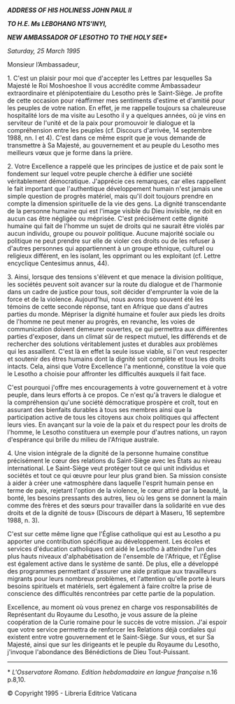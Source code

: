 ***ADDRESS OF HIS HOLINESS JOHN PAUL II***

***TO H.E. Ms LEBOHANG NTS'INYI,***

***NEW AMBASSADOR OF LESOTHO TO THE HOLY SEE\****

*Saturday, 25 March 1995*

Monsieur l’Ambassadeur,

1\. C'est un plaisir pour moi que d'accepter les Lettres par lesquelles Sa Majesté le Roi Moshoeshoe II vous accrédite comme Ambassadeur extraordinaire et plénipotentiaire du Lesotho près le Saint-Siège. Je profite de cette occasion pour réaffirmer mes sentiments d'estime et d'amitié pour les peuples de votre nation. En effet, je me rappelle toujours sa chaleureuse hospitalité lors de ma visite au Lesotho il y a quelques années, où je vins en serviteur de l'unité et de la paix pour promouvoir le dialogue et la compréhension entre les peuples (cf. Discours d'arrivée, 14 septembre 1988, nn. I et 4). C'est dans ce même esprit que je vous demande de transmettre à Sa Majesté, au gouvernement et au peuple du Lesotho mes meilleurs vœux que je forme dans la prière.

2\. Votre Excellence a rappelé que les principes de justice et de paix sont le fondement sur lequel votre peuple cherche à édifier une société véritablement démocratique. J'apprécie ces remarques, car elles rappellent le fait important que l'authentique développement humain n'est jamais une simple question de progrès matériel, mais qu'il doit toujours prendre en compte la dimension spirituelle de la vie des gens. La dignité transcendante de la personne humaine qui est l'image visible du Dieu invisible, ne doit en aucun cas être négligée ou méprisée. C'est précisément cette dignité humaine qui fait de l'homme un sujet de droits qui ne saurait être violés par aucun individu, groupe ou pouvoir politique. Aucune majorité sociale ou politique ne peut prendre sur elle de violer ces droits ou de les refuser à d'autres personnes qui appartiennent à un groupe ethnique, culturel ou religieux différent, en les isolant, les opprimant ou les exploitant (cf. Lettre encyclique Centesimus annus, 44).

3\. Ainsi, lorsque des tensions s'élèvent et que menace la division politique, les sociétés peuvent soit avancer sur la route du dialogue et de l'harmonie dans un cadre de justice pour tous, soit décider d'emprunter la voie de la force et de la violence. Aujourd'hui, nous avons trop souvent été les témoins de cette seconde réponse, tant en Afrique que dans d'autres parties du monde. Mépriser la dignité humaine et fouler aux pieds les droits de l'homme ne peut mener au progrès, en revanche, les voies de communication doivent demeurer ouvertes, ce qui permettra aux différentes parties d'exposer, dans un climat sûr de respect mutuel, les différends et de rechercher des solutions véritablement justes et durables aux problèmes qui les assaillent. C'est là en effet la seule issue viable, si l'on veut respecter et soutenir des êtres humains dont la dignité soit complète et tous les droits intacts. Cela, ainsi que Votre Excellence l'a mentionné, constitue la voie que le Lesotho a choisie pour affronter les difficultés auxquels il fait face.

C'est pourquoi j'offre mes encouragements à votre gouvernement et à votre peuple, dans leurs efforts à ce propos. Ce n'est qu'à travers le dialogue et la compréhension qu'une société démocratique prospère et croît, tout en assurant des bienfaits durables à tous ses membres ainsi que la participation active de tous les citoyens aux choix politiques qui affectent leurs vies. En avançant sur la voie de la paix et du respect pour les droits de l'homme, le Lesotho constituera un exemple pour d'autres nations, un rayon d'espérance qui brille du milieu de l'Afrique australe.

4\. Une vision intégrale de la dignité de la personne humaine constitue précisément le cœur des relations du Saint-Siège avec les États au niveau international. Le Saint-Siège veut protéger tout ce qui unit individus et sociétés et tout ce qui œuvre pour leur plus grand bien. Sa mission consiste à aider à créer une «atmosphère dans laquelle l'esprit humain pense en terme de paix, rejetant l'option de la violence, le cœur attiré par la beauté, la bonté, les besoins pressants des autres, lieu où les gens se donnent la main comme des frères et des sœurs pour travailler dans la solidarité en vue des droits et de la dignité de tous» (Discours de départ à Maseru, 16 septembre 1988, n. 3).

C'est sur cette même ligne que l'Église catholique qui est au Lesotho a pu apporter une contribution spécifique au développement. Les écoles et services d'éducation catholiques ont aidé le Lesotho à atteindre l'un des plus hauts niveaux d'alphabétisation de l'ensemble de l'Afrique, et l'Église est également active dans le système de santé. De plus, elle a développé des programmes permettant d'assurer une aide pratique aux travailleurs migrants pour leurs nombreux problèmes, et l'attention qu'elle porte à leurs besoins spirituels et matériels, sert également à faire croître la prise de conscience des difficultés rencontrées par cette partie de la population.

Excellence, au moment où vous prenez en charge vos responsabilités de Représentant du Royaume du Lesotho, je vous assure de la pleine coopération de la Curie romaine pour le succès de votre mission. J'ai espoir que votre service permettra de renforcer les Relations déjà cordiales qui existent entre votre gouvernement et le Saint-Siège. Sur vous, et sur Sa Majesté, ainsi que sur les dirigeants et le peuple du Royaume du Lesotho, j'invoque l'abondance des Bénédictions de Dieu Tout-Puissant.

* * *

\* *L'Osservatore Romano. Edition hebdomadaire en langue française* n.16 p.8,10.

© Copyright 1995 \- Libreria Editrice Vaticana